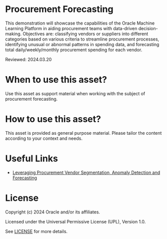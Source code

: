 # Procurement Forecasting

This demonstration will showcase the capabilities of the Oracle Machine Learning Platform in aiding procurement teams with data-driven decision-making.
Objectives are: classifying vendors or suppliers into different categories based on various criteria to streamline procurement processes, identifying unusual or abnormal patterns in spending data, and forecasting total daily/weekly/monthly procurement spending for each vendor.

Reviewed: 2024.03.20


# When to use this asset?

Use this asset as support material when working with the subject of procurement forecasting.


# How to use this asset?

This asset is provided as general purpose material. Please tailor the content according to your context and needs.

 
# Useful Links

- [Leveraging Procurement Vendor Segmentation, Anomaly Detection and Forecasting](https://www.youtube.com/watch?v=Ilz4lJzHZcs)

 
# License
 
Copyright (c) 2024 Oracle and/or its affiliates.
 
Licensed under the Universal Permissive License (UPL), Version 1.0.
 
See [LICENSE](https://github.com/oracle-devrel/technology-engineering/blob/main/LICENSE) for more details.
